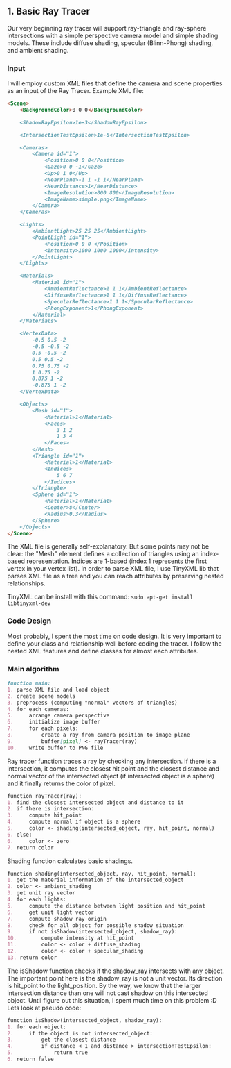 ## 1. Basic Ray Tracer

Our very beginning ray tracer will support ray-triangle and ray-sphere intersections with a simple perspective camera model and simple shading models. These include diffuse shading, specular (Blinn-Phong) shading, and ambient shading.

### Input
I will employ custom XML files that define the camera and scene properties as an input of the Ray Tracer. Example XML file:
```markdown
<Scene>
    <BackgroundColor>0 0 0</BackgroundColor>

    <ShadowRayEpsilon>1e-3</ShadowRayEpsilon>

    <IntersectionTestEpsilon>1e-6</IntersectionTestEpsilon>

    <Cameras>
        <Camera id="1">
            <Position>0 0 0</Position>
            <Gaze>0 0 -1</Gaze>
            <Up>0 1 0</Up>
            <NearPlane>-1 1 -1 1</NearPlane>
            <NearDistance>1</NearDistance>
            <ImageResolution>800 800</ImageResolution>
            <ImageName>simple.png</ImageName>
        </Camera>
    </Cameras>

    <Lights>
        <AmbientLight>25 25 25</AmbientLight>
        <PointLight id="1">
            <Position>0 0 0 </Position>
            <Intensity>1000 1000 1000</Intensity>
        </PointLight>
    </Lights>

    <Materials>
        <Material id="1">
            <AmbientReflectance>1 1 1</AmbientReflectance>
            <DiffuseReflectance>1 1 1</DiffuseReflectance>
            <SpecularReflectance>1 1 1</SpecularReflectance>
            <PhongExponent>1</PhongExponent>
        </Material>
    </Materials>

    <VertexData>
        -0.5 0.5 -2
        -0.5 -0.5 -2
        0.5 -0.5 -2
        0.5 0.5 -2
        0.75 0.75 -2
        1 0.75 -2
        0.875 1 -2
        -0.875 1 -2
    </VertexData>

    <Objects>
        <Mesh id="1">
            <Material>1</Material>
            <Faces>
                3 1 2
                1 3 4
            </Faces>
        </Mesh>
        <Triangle id="1">
            <Material>1</Material>
            <Indices>
                5 6 7
            </Indices>
        </Triangle>
        <Sphere id="1">
            <Material>1</Material>
            <Center>8</Center>
            <Radius>0.3</Radius>
        </Sphere>
    </Objects>
</Scene>
```

The XML file is generally self-explanatory. But some points may not be clear: the "Mesh" element defines a collection of triangles using an index-based representation. Indices are 1-based (index 1 represents the first vertex in your vertex list). In order to parse XML file, I use TinyXML lib that parses XML file as a tree and you can reach attributes by preserving nested relationships.

TinyXML can be install with this command:
`sudo apt-get install libtinyxml-dev`

### Code Design
Most probably, I spent the most time on code design. It is very important to define your class and relationship well before coding the tracer. I follow the nested XML features and define classes for almost each attributes.

### Main algorithm
```markdown
function main:
1. parse XML file and load object
2. create scene models
3. preprocess (computing "normal" vectors of triangles)
4. for each cameras:
5.     arrange camera perspective
6.     initialize image buffer
7.     for each pixels:
8.         create a ray from camera position to image plane
9.         buffer[pixel] <- rayTracer(ray)
10.    write buffer to PNG file
```

Ray tracer function traces a ray by checking any intersection. If there is a intersection, it computes the closest hit point and the closest distance and normal vector of the intersected object (if intersected object is a sphere) and it finally returns the color of pixel.
```markdown
function rayTracer(ray):
1. find the closest intersected object and distance to it
2. if there is intersection:
3.     compute hit_point
4.     compute normal if object is a sphere
5.     color <- shading(intersected_object, ray, hit_point, normal)
6. else:
6.     color <- zero
7. return color
```

Shading function calculates basic shadings.
```markdown
function shading(intersected_object, ray, hit_point, normal):
1. get the material information of the intersected_object
2. color <- ambient_shading
3. get unit ray vector
4. for each lights:
5.     compute the distance between light position and hit_point
6.     get unit light vector
7.     compute shadow ray origin
8.     check for all object for possible shadow situation
9.     if not isShadow(intersected_object, shadow_ray):
10.        compute intensity at hit_point
11.        color <- color + diffuse_shading
12.        color <- color + specular_shading
13. return color
```

The isShadow function checks if the shadow_ray intersects with any object. The important point here is the shadow_ray is not a unit vector. Its direction is hit_point to the light_position. By the way, we know that the larger intersection distance than one will not cast shadow on this intersected object. Until figure out this situation, I spent much time on this problem :D
Lets look at pseudo code:
```markdown
function isShadow(intersected_object, shadow_ray):
1. for each object:
2.     if the object is not intersected_object:
3.         get the closest distance
4.         if distance < 1 and distance > intersectionTestEpsilon:
5.             return true
6. return false
```
